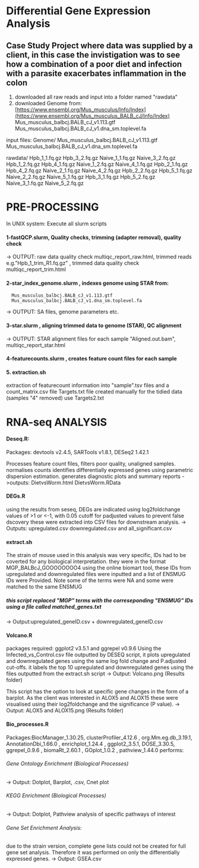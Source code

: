 # Differential Gene Expression Analysis #

## Case Study Project where data was supplied by a client, in this case the invistigation was to see how a combination of a poor diet and infection with a parasite exacerbates inflammation in the colon ##
1. downloaded all raw reads and input into a folder named "rawdata"
2. downloaded Genome from: [https://www.ensembl.org/Mus_musculus/Info/Index](https://www.ensembl.org/Mus_musculus_BALB_cJ/Info/Index)
   Mus_musculus_balbcj.BALB_cJ_v1.113.gtf
    Mus_musculus_balbcj.BALB_cJ_v1.dna_sm.toplevel.fa

input files:
Genome/
  Mus_musculus_balbcj.BALB_cJ_v1.113.gtf
    Mus_musculus_balbcj.BALB_cJ_v1.dna_sm.toplevel.fa

rawdata/
    Hpb_1_1.fq.gz  Hpb_3_2.fq.gz  Naive_1_1.fq.gz  Naive_3_2.fq.gz
    Hpb_1_2.fq.gz  Hpb_4_1.fq.gz  Naive_1_2.fq.gz  Naive_4_1.fq.gz
    Hpb_2_1.fq.gz  Hpb_4_2.fq.gz  Naive_2_1.fq.gz  Naive_4_2.fq.gz
    Hpb_2_2.fq.gz  Hpb_5_1.fq.gz  Naive_2_2.fq.gz  Naive_5_1.fq.gz
    Hpb_3_1.fq.gz  Hpb_5_2.fq.gz  Naive_3_1.fq.gz  Naive_5_2.fq.gz

# PRE-PROCESSING   #
In UNIX system:
Execute all slurm scripts 

#### 1-fastQCP.slurm, Quality checks, trimming (adapter removal), quality check
  -> OUTPUT: raw data quality check multiqc_report_raw.html, trimmed reads e.g."Hpb_1_trim_R1.fq.gz" , trimmed data quality check multiqc_report_trim.html

#### 2-star_index_genome.slurm , indexes genome using STAR from: 
      Mus_musculus_balbcj.BALB_cJ_v1.113.gtf
      Mus_musculus_balbcj.BALB_cJ_v1.dna_sm.toplevel.fa
->  OUTPUT: SA files, genome parameters etc.

#### 3-star.slurm , aligning trimmed data to genome (STAR), QC alignment
->  OUTPUT: STAR alignment files for each sample "Aligned.out.bam", multiqc_report_star.html

#### 4-featurecounts.slurm , creates feature count files for each sample

#### 5. extraction.sh
extraction of featurecount information into "sample".tsv files and a count_matrix.csv file
Targets.txt file created manually
for the tidied data (samples "4" removed) use Targets2.txt




# RNA-seq ANALYSIS 
#### Deseq.R:
Packages: devtools v2.4.5, SARTools v1.8.1, DESeq2 1.42.1

Processes feature count files, filters poor quality, unaligned samples. normalises counts
identifies differentially expressed genes using parametric dispersion estimation. generates diagnostic plots and summary reports
 ->outputs: DietvsWorm.html DietvsWorm.RData



#### DEGs.R
using the results from seseq, DEGs are indicated using log2foldchange values of >1 or <-1, with 0.05 cutoff for padjusted values to prevent false dscovery
these were extracted into CSV files for downstream analysis.
-> Outputs: upregulated.csv downregulated.csv and all_significant.csv

#### extract.sh
The strain of mouse used in this analysis was very specific, IDs had to be coverted for any biological interpretation.
they were in the format MGP_BALBcJ_GOOOOOOOO4
using the online biomart tool, these IDs from upregulated and downregulated files were inputted and a list
of ENSMUG IDs were Provided. Note some of the terms were NA and some were matched to the same ENSMUG
##### this script replaced "MGP" terms with the correseponding "ENSMUG" IDs using a file called matched_genes.txt 
-> Output:upregulated_geneID.csv + downregulated_geneID.csv


#### Volcano.R
packages required: ggplot2 v3.5.1 and ggrepel v0.9.6
Using the Infected_vs_Control.csv file outputted by DESEQ script, it plots upregulated and downregulated genes using the same log fold change and P.adjusted cut-offs. it labels the top 10 upregulated and downregulated genes using the files outputted from the extract.sh script
-> Output: Volcano.png (Results folder)

This script has the option to look at specific gene changes in the form of a barplot. As the client was interested in ALOX5 and ALOX15 these were visualised using their log2foldchange and the significance (P value). 
-> Output: ALOX5 and ALOX15.png (Results folder)


#### Bio_processes.R
Packages:BiocManager_1.30.25, clusterProfiler_4.12.6 , org.Mm.eg.db_3.19.1, AnnotationDbi_1.66.0  , enrichplot_1.24.4 , ggplot2_3.5.1, DOSE_3.30.5, ggrepel_0.9.6 , biomaRt_2.60.1 , GOplot_1.0.2 , pathview_1.44.0 
performs:
###### Gene Ontology Enrichment (Biological Processes)
-> Output: Dotplot, Barplot, .csv, Cnet plot

###### KEGG Enrichment (Biological Processes)
-> Output: Dotplot, Pathview analysis of specific pathways of interest

###### Gene Set Enrichment Analysis:
due to the strain version, complete gene lists could not be created for full gene set analysis. Therefore it was performed on only the differentially expressed genes.
-> Output: GSEA.csv






